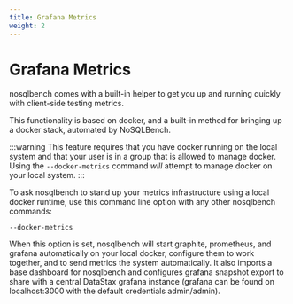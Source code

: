 ```yaml
---
title: Grafana Metrics
weight: 2
---
```


# Grafana Metrics

nosqlbench comes with a built-in helper to get you up and running quickly
with client-side testing metrics.

This functionality is based on docker, and a built-in method for bringing up a docker stack,
automated by NoSQLBench.

:::warning
This feature requires that you have docker running on the local system and that
your user is in a group that is allowed to manage docker.
Using the `--docker-metrics` command *will* attempt to manage docker
on your local system.
:::

To ask nosqlbench to stand up your metrics infrastructure using a local docker runtime,
use this command line option with any other nosqlbench commands:

    --docker-metrics

When this option is set, nosqlbench will start graphite, prometheus, and grafana automatically
on your local docker, configure them to work together, and to send metrics the system
automatically. It also imports a base dashboard for nosqlbench and configures grafana
snapshot export to share with a central DataStax grafana instance (grafana can be found
 on localhost:3000 with the default credentials admin/admin).
